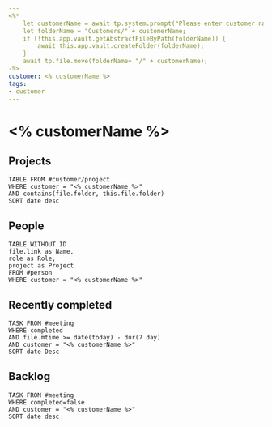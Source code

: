 ```yaml
---
<%* 
	let customerName = await tp.system.prompt("Please enter customer name");
	let folderName = "Customers/" + customerName;
	if (!this.app.vault.getAbstractFileByPath(folderName)) {
		await this.app.vault.createFolder(folderName);
	}
	await tp.file.move(folderName+ "/" + customerName);
-%>
customer: <% customerName %>
tags:
- customer
---
```

# <% customerName %>

## Projects
```dataview
TABLE FROM #customer/project 
WHERE customer = "<% customerName %>"
AND contains(file.folder, this.file.folder)
SORT date desc
```

## People
```dataview
TABLE WITHOUT ID
file.link as Name,
role as Role, 
project as Project
FROM #person 
WHERE customer = "<% customerName %>"
```

## Recently completed
```dataview
TASK FROM #meeting
WHERE completed 
AND file.mtime >= date(today) - dur(7 day)
AND customer = "<% customerName %>"
SORT date Desc
```

## Backlog
```dataview
TASK FROM #meeting
WHERE completed=false
AND customer = "<% customerName %>"
SORT date desc
```
